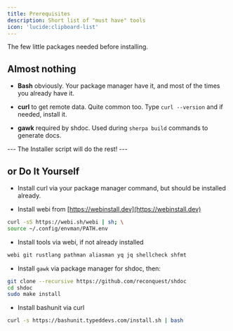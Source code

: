 ```yaml
---
title: Prerequisites
description: Short list of "must have" tools
icon: 'lucide:clipboard-list'
---
```


The few little packages needed before installing.

## Almost nothing

- **Bash** obviously. Your package manager have it, and most of the times you already have it.

- **curl** to get remote data. Quite common too. Type `curl --version` and if needed, install it.

- **gawk** required by shdoc. Used during `sherpa build` commands to generate docs.

--- The Installer script will do the rest! ---

## or Do It Yourself

- Install curl via your package manager command, but should be installed already.

- Install webi from [https://webinstall.dev](https://webinstall.dev)

```bash
curl -sS https://webi.sh/webi | sh; \
source ~/.config/envman/PATH.env
```

- Install tools via webi, if not already installed

```bash
webi git rustlang pathman aliasman yq jq shellcheck shfmt
```

- Install `gawk` via package manager for shdoc, then:

```bash
git clone --recursive https://github.com/reconquest/shdoc
cd shdoc
sudo make install
```

- Install bashunit via curl

```bash
curl -s https://bashunit.typeddevs.com/install.sh | bash
```



